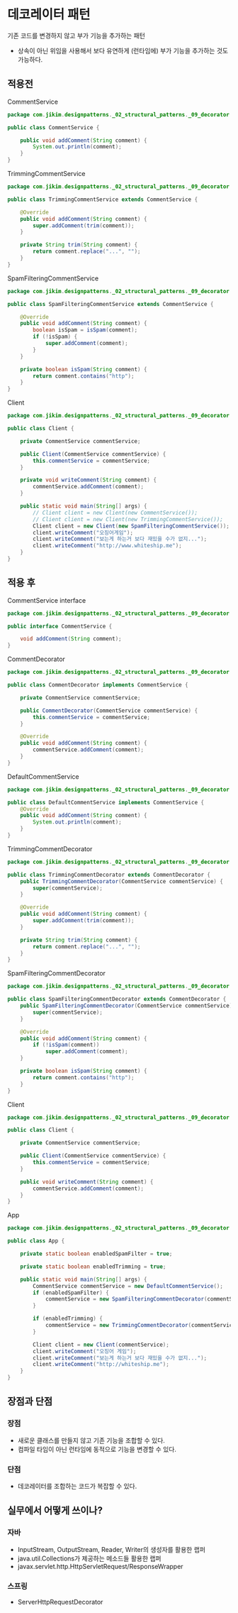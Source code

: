 # 데코레이터 패턴
기존 코드를 변경하지 않고 부가 기능을 추가하는 패턴
- 상속이 아닌 위임을 사용해서 보다 유연하게 (런타임에) 부가 기능을 추가하는 것도 가능하다.

## 적용전
CommentService
```java
package com.jikim.designpatterns._02_structural_patterns._09_decorator.before;

public class CommentService {

	public void addComment(String comment) {
		System.out.println(comment);
	}
}
```
TrimmingCommentService
```java
package com.jikim.designpatterns._02_structural_patterns._09_decorator.before;

public class TrimmingCommentService extends CommentService {

	@Override
	public void addComment(String comment) {
		super.addComment(trim(comment));
	}

	private String trim(String comment) {
		return comment.replace("...", "");
	}
}
```
SpamFilteringCommentService
```java
package com.jikim.designpatterns._02_structural_patterns._09_decorator.before;

public class SpamFilteringCommentService extends CommentService {

	@Override
	public void addComment(String comment) {
		boolean isSpam = isSpam(comment);
		if (!isSpam) {
			super.addComment(comment);
		}
	}

	private boolean isSpam(String comment) {
		return comment.contains("http");
	}
}
```
Client
```java
package com.jikim.designpatterns._02_structural_patterns._09_decorator.before;

public class Client {

	private CommentService commentService;

	public Client(CommentService commentService) {
		this.commentService = commentService;
	}

	private void writeComment(String comment) {
		commentService.addComment(comment);
	}

	public static void main(String[] args) {
		// Client client = new Client(new CommentService());
		// Client client = new Client(new TrimmingCommentService());
		Client client = new Client(new SpamFilteringCommentService());
		client.writeComment("오징어게임");
		client.writeComment("보는게 하는거 보다 재밌을 수가 없지...");
		client.writeComment("http://www.whiteship.me");
	}
}
```

## 적용 후
CommentService interface
```java
package com.jikim.designpatterns._02_structural_patterns._09_decorator.after;

public interface CommentService {

	void addComment(String comment);
}
```
CommentDecorator
```java
package com.jikim.designpatterns._02_structural_patterns._09_decorator.after;

public class CommentDecorator implements CommentService {

	private CommentService commentService;

	public CommentDecorator(CommentService commentService) {
		this.commentService = commentService;
	}

	@Override
	public void addComment(String comment) {
		commentService.addComment(comment);
	}
}
```
DefaultCommentService
```java
package com.jikim.designpatterns._02_structural_patterns._09_decorator.after;

public class DefaultCommentService implements CommentService {
	@Override
	public void addComment(String comment) {
		System.out.println(comment);
	}
}
```
TrimmingCommentDecorator
```java
package com.jikim.designpatterns._02_structural_patterns._09_decorator.after;

public class TrimmingCommentDecorator extends CommentDecorator {
	public TrimmingCommentDecorator(CommentService commentService) {
		super(commentService);
	}

	@Override
	public void addComment(String comment) {
		super.addComment(trim(comment));
	}

	private String trim(String comment) {
		return comment.replace("...", "");
	}
}
```
SpamFilteringCommentDecorator
```java
package com.jikim.designpatterns._02_structural_patterns._09_decorator.after;

public class SpamFilteringCommentDecorator extends CommentDecorator {
	public SpamFilteringCommentDecorator(CommentService commentService) {
		super(commentService);
	}

	@Override
	public void addComment(String comment) {
		if (!isSpam(comment))
			super.addComment(comment);
	}

	private boolean isSpam(String comment) {
		return comment.contains("http");
	}
}
```
Client
```java
package com.jikim.designpatterns._02_structural_patterns._09_decorator.after;

public class Client {

	private CommentService commentService;

	public Client(CommentService commentService) {
		this.commentService = commentService;
	}

	public void writeComment(String comment) {
		commentService.addComment(comment);
	}
}
```
App
```java
package com.jikim.designpatterns._02_structural_patterns._09_decorator.after;

public class App {

	private static boolean enabledSpamFilter = true;

	private static boolean enabledTrimming = true;

	public static void main(String[] args) {
		CommentService commentService = new DefaultCommentService();
		if (enabledSpamFilter) {
			commentService = new SpamFilteringCommentDecorator(commentService);
		}

		if (enabledTrimming) {
			commentService = new TrimmingCommentDecorator(commentService);
		}

		Client client = new Client(commentService);
		client.writeComment("오징어 게임");
		client.writeComment("보는게 하는거 보다 재밌을 수가 없지...");
		client.writeComment("http://whiteship.me");
	}
}
```

## 장점과 단점
### 장점
- 새로운 클래스를 만들지 않고 기존 기능을 조합할 수 있다.
- 컴파일 타임이 아닌 런타임에 동적으로 기능을 변경할 수 있다.

### 단점
- 데코레이터를 조합하는 코드가 복잡할 수 있다.

## 실무에서 어떻게 쓰이나?
### 자바
- InputStream, OutputStream, Reader, Writer의 생성자를 활용한 랩퍼
- java.util.Collections가 제공하는 메소드들 활용한 랩퍼
- javax.servlet.http.HttpServletRequest/ResponseWrapper

### 스프링
- ServerHttpRequestDecorator
